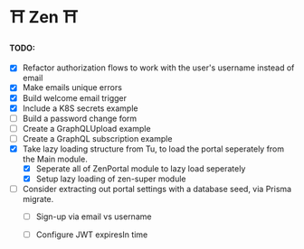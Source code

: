 # ⛩ Zen ⛩
#### TODO:
- [X] Refactor authorization flows to work with the user's username instead of email
- [x] Make emails unique errors
- [x] Build welcome email trigger
- [X] Include a K8S secrets example
- [ ] Build a password change form
- [ ] Create a GraphQLUpload example
- [ ] Create a GraphQL subscription example
- [X] Take lazy loading structure from Tu, to load the portal seperately from the Main module.
  - [X] Seperate all of ZenPortal module to lazy load seperately
  - [X] Setup lazy loading of zen-super module
- [ ] Consider extracting out portal settings with a database seed, via Prisma migrate.
  - [ ] Sign-up via email vs username
  - [ ] Configure JWT expiresIn time

  